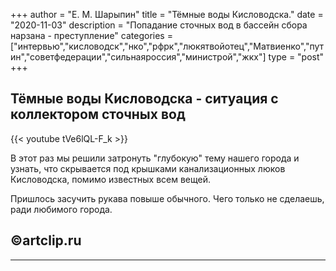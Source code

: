 +++
author = "Е. М. Шарыпин"
title = "Тёмные воды Кисловодска."
date = "2020-11-03"
description = "Попадание сточных вод в бассейн сбора нарзана - преступление"
categories = ["интервью","кисловодск","нко","рфрк","люкятвойотец","Матвиенко","путин","советфедерации","сильнаяроссия","министрой","жкх"]
type = "post"
+++


## Тёмные воды Кисловодска - ситуация с коллектором сточных вод

{{< youtube tVe6lQL-F_k >}}

 В этот раз мы решили затронуть "глубокую" тему нашего города и узнать, что скрывается под крышками канализационных люков Кисловодска, помимо известных всем вещей.


Пришлось засучить рукава повыше обычного.
Чего только не сделаешь, ради любимого города.


©artclip.ru
---
---

